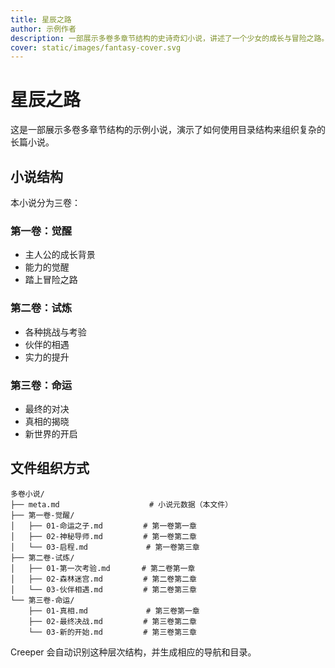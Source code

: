 ```yaml
---
title: 星辰之路
author: 示例作者
description: 一部展示多卷多章节结构的史诗奇幻小说，讲述了一个少女的成长与冒险之路。
cover: static/images/fantasy-cover.svg
---
```


# 星辰之路

这是一部展示多卷多章节结构的示例小说，演示了如何使用目录结构来组织复杂的长篇小说。

## 小说结构

本小说分为三卷：

### 第一卷：觉醒
- 主人公的成长背景
- 能力的觉醒
- 踏上冒险之路

### 第二卷：试炼  
- 各种挑战与考验
- 伙伴的相遇
- 实力的提升

### 第三卷：命运
- 最终的对决
- 真相的揭晓
- 新世界的开启

## 文件组织方式

```
多卷小说/
├── meta.md                    # 小说元数据（本文件）
├── 第一卷-觉醒/
│   ├── 01-命运之子.md         # 第一卷第一章
│   ├── 02-神秘导师.md         # 第一卷第二章
│   └── 03-启程.md             # 第一卷第三章
├── 第二卷-试炼/
│   ├── 01-第一次考验.md       # 第二卷第一章
│   ├── 02-森林迷宫.md         # 第二卷第二章
│   └── 03-伙伴相遇.md         # 第二卷第三章
└── 第三卷-命运/
    ├── 01-真相.md             # 第三卷第一章
    ├── 02-最终决战.md         # 第三卷第二章
    └── 03-新的开始.md         # 第三卷第三章
```

Creeper 会自动识别这种层次结构，并生成相应的导航和目录。
